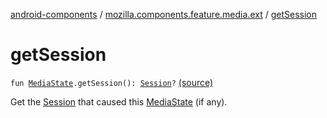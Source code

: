 [android-components](../index.md) / [mozilla.components.feature.media.ext](index.md) / [getSession](./get-session.md)

# getSession

`fun `[`MediaState`](../mozilla.components.feature.media.state/-media-state/index.md)`.getSession(): `[`Session`](../mozilla.components.browser.session/-session/index.md)`?` [(source)](https://github.com/mozilla-mobile/android-components/blob/master/components/feature/media/src/main/java/mozilla/components/feature/media/ext/MediaState.kt#L31)

Get the [Session](../mozilla.components.browser.session/-session/index.md) that caused this [MediaState](../mozilla.components.feature.media.state/-media-state/index.md) (if any).

